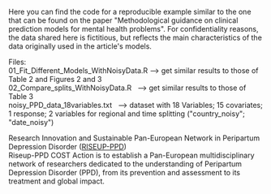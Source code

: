Here you can find the code for a reproducible example similar to the one that can be found on the paper "Methodological guidance on clinical prediction models for mental health problems".
For confidentiality reasons, the data shared here is fictitious, but reflects the main characteristics of the data originally used in the article's models.  

Files:  
01_Fit_Different_Models_WithNoisyData.R -->  get similar results to those of Table 2 and Figures 2 and 3  
02_Compare_splits_WithNoisyData.R&nbsp;&nbsp;&nbsp;-->  get similar results to those of Table 3  
noisy_PPD_data_18variables.txt&nbsp;&nbsp;&nbsp;-->  dataset with 18 Variables; 15 covariates; 1 response; 2 variables for regional and time splitting ("country_noisy"; "date_noisy")  

Research Innovation and Sustainable Pan-European Network in Peripartum Depression Disorder (<a href="https://www.cost.eu/actions/CA18138/" target="_blank" rel="noopener noreferrer">RISEUP-PPD</a>)  
Riseup-PPD COST Action is to establish a Pan-European multidisciplinary network of researchers dedicated to the understanding of Peripartum Depression Disorder (PPD), from its prevention and assessment to its treatment and global impact.

